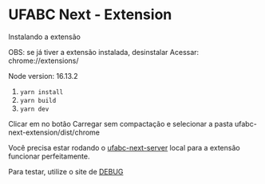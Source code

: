 # UFABC Next - Extension

Instalando a extensão

OBS: se já tiver a extensão instalada, desinstalar
Acessar: chrome://extensions/

Node version: 16.13.2

1. `yarn install`
2. `yarn build`
3. `yarn dev`

Clicar em no botão Carregar sem compactação e selecionar a pasta ufabc-next-extension/dist/chrome

Você precisa estar rodando o [ufabc-next-server](https://github.com/ufabc-next/ufabc-next-server) local para a extensão funcionar perfeitamente.

Para testar, utilize o site de [DEBUG](https://api.ufabcnext.com/snapshot)
